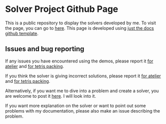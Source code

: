 # Solver Project Github Page
This is a public repository to display the solvers developed by me. To visit the page, you can go to [here](https://samhovbproject.github.io/SolverProjectGithubPage).
This page is developed using [just the docs github template](https://github.com/just-the-docs/just-the-docs).

## Issues and bug reporting
If any issues you have encountered using the demos, please report it [for atelier](https://github.com/Samhovbproject/SolverProjectGithubPage/issues/new?assignees=Samhovbproject&labels=bug&projects=&template=bug-report-for-atelier-demo.md&title=Bug+report+for+atelier+demo) and [for tetris packing](https://github.com/Samhovbproject/SolverProjectGithubPage/issues/new?assignees=Samhovbproject&labels=bug&projects=&template=bug-report-for-tetris-packing-demo.md&title=).

If you think the solver is giving incorrect solutions, please report it [for atelier](https://github.com/Samhovbproject/SolverProjectGithubPage/issues/new?assignees=Samhovbproject&labels=bug&projects=&template=bug-report-for-atelier-solver.md&title=) and [for tetris packing](https://github.com/Samhovbproject/SolverProjectGithubPage/issues/new?assignees=Samhovbproject&labels=bug&projects=&template=bug-report-for-tetris-packing-solver.md&title=).

Alternatively, if you want me to dive into a problem and create a solver, you are welcome to post it [here](https://github.com/Samhovbproject/SolverProjectGithubPage/issues/new?assignees=&labels=enhancement&projects=&template=feature_request.md&title=). I will look into it.

If you want more explanation on the solver or want to point out some problems with my documentation, please also make an issue describing the problem.